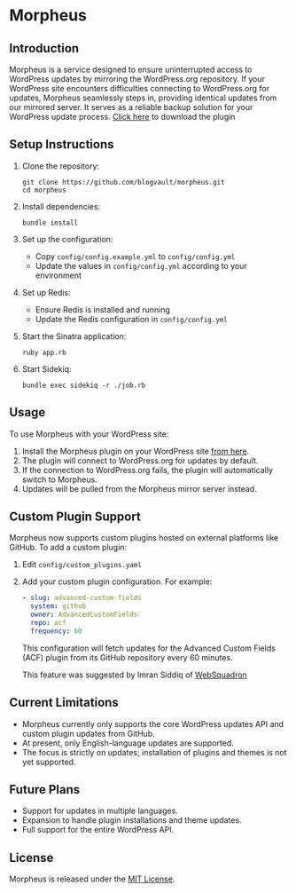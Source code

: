 # Morpheus

## Introduction

Morpheus is a service designed to ensure uninterrupted access to WordPress updates by mirroring the WordPress.org repository. If your WordPress site encounters difficulties connecting to WordPress.org for updates, Morpheus seamlessly steps in, providing identical updates from our mirrored server. It serves as a reliable backup solution for your WordPress update process. [Click here](https://github.com/blogvault/morpheus-plugin/releases/tag/Latest) to download the plugin

## Setup Instructions

1. Clone the repository:
   ```
   git clone https://github.com/blogvault/morpheus.git
   cd morpheus
   ```

2. Install dependencies:
   ```
   bundle install
   ```

3. Set up the configuration:
   - Copy `config/config.example.yml` to `config/config.yml`
   - Update the values in `config/config.yml` according to your environment

4. Set up Redis:
   - Ensure Redis is installed and running
   - Update the Redis configuration in `config/config.yml`

5. Start the Sinatra application:
   ```
   ruby app.rb
   ```

6. Start Sidekiq:
   ```
   bundle exec sidekiq -r ./job.rb
   ```

## Usage

To use Morpheus with your WordPress site:

1. Install the Morpheus plugin on your WordPress site [from here](https://github.com/blogvault/morpheus-plugin/releases/tag/Latest).
2. The plugin will connect to WordPress.org for updates by default.
3. If the connection to WordPress.org fails, the plugin will automatically switch to Morpheus.
4. Updates will be pulled from the Morpheus mirror server instead.

## Custom Plugin Support

Morpheus now supports custom plugins hosted on external platforms like GitHub. To add a custom plugin:

1. Edit `config/custom_plugins.yaml`
2. Add your custom plugin configuration. For example:

   ```yaml
   - slug: advanced-custom-fields
     system: github
     owner: AdvancedCustomFields
     repo: acf
     frequency: 60
   ```

   This configuration will fetch updates for the Advanced Custom Fields (ACF) plugin from its GitHub repository every 60 minutes.

   This feature was suggested by Imran Siddiq of [WebSquadron](https://www.youtube.com/watch?v=rtmQHIS2K-U)

## Current Limitations

- Morpheus currently only supports the core WordPress updates API and custom plugin updates from GitHub.
- At present, only English-language updates are supported.
- The focus is strictly on updates; installation of plugins and themes is not yet supported.

## Future Plans

- Support for updates in multiple languages.
- Expansion to handle plugin installations and theme updates.
- Full support for the entire WordPress API.

## License

Morpheus is released under the [MIT License](LICENSE).
